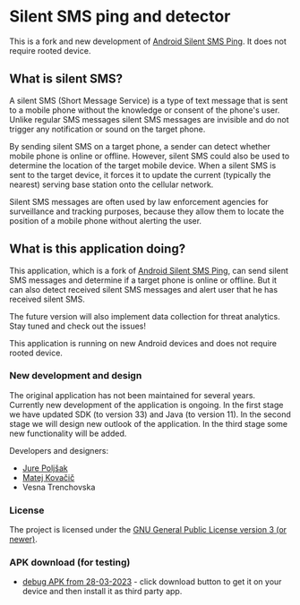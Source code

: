 # Silent SMS ping and detector

This is a fork and new development of [Android Silent SMS Ping](https://github.com/itds-consulting/android-silent-ping-sms). It does not require rooted device.

## What is silent SMS?

A silent SMS (Short Message Service) is a type of text message that is sent to a mobile phone without the knowledge or consent of the phone's user. Unlike regular SMS messages silent SMS messages are invisible and do not trigger any notification or sound on the target phone.

By sending silent SMS on a target phone, a sender can detect whether mobile phone is online or offline. However, silent SMS could also be used to determine the location of the target mobile device. When a silent SMS is sent to the target device, it forces it to update the current (typically the nearest) serving base station onto the cellular network.

Silent SMS messages are often used by law enforcement agencies for surveillance and tracking purposes, because they allow them to locate the position of a mobile phone without alerting the user.

## What is this application doing?

This application, which is a fork of [Android Silent SMS Ping](https://github.com/itds-consulting/android-silent-ping-sms), can send silent SMS messages and determine if a target phone is online or offline. But it can also detect received silent SMS messages and alert user that he has received silent SMS.

The future version will also implement data collection for threat analytics. Stay tuned and check out the issues!

This application is running on new Android devices and does not require rooted device.

### New development and design

The original application has not been maintained for several years. Currently new development of the application is ongoing. In the first stage we have updated SDK (to version 33) and Java (to version 11). In the second stage we will design new outlook of the application. In the third stage some new functionality will be added.

Developers and designers:
- [Jure Poljšak](https://github.com/barracuda-fsh)
- [Matej Kovačič](https://github.com/MatejKovacic)
- Vesna Trenchovska

### License

The project is licensed under the [GNU General Public License version 3 (or newer)](https://github.com/MatejKovacic/silent-sms-ping/blob/master/LICENSE).

### APK download (for testing)

- [debug APK from 28-03-2023](https://github.com/MatejKovacic/silent-sms-ping/blob/master/silent-sms-app-debug_28-03-2023.apk) - click download button to get it on your device and then install it as third party app.
